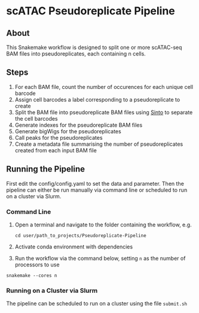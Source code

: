 # scATAC Pseudoreplicate Pipeline
## About
This Snakemake workflow is designed to split one or more scATAC-seq BAM files into pseudoreplicates, each containing n cells.

## Steps
1. For each BAM file, count the number of occurences for each unique cell barcode
2. Assign cell barcodes a label corresponding to a pseudoreplicate to create
3. Split the BAM file into pseudoreplicate BAM files using [Sinto](https://timoast.github.io/sinto/) to separate the cell barcodes
4. Generate indexes for the pseudoreplicate BAM files
5. Generate bigWigs for the pseudoreplicates
6. Call peaks for the pseudoreplicates
7. Create a metadata file summarising the number of pseudoreplicates created from each input BAM file

## Running the Pipeline
First edit the config/config.yaml to set the data and parameter. Then the pipeline can either be run manually via command line or scheduled to run on a cluster via Slurm.

### Command Line
1. Open a terminal and navigate to the folder containing the workflow, e.g.
   
   `cd user/path_to_projects/Pseudoreplicate-Pipeline`

2. Activate conda environment with dependencies
3. Run the workflow via the command below, setting `n` as the number of processors to use

`snakemake --cores n`

### Running on a Cluster via Slurm
The pipeline can be scheduled to run on a cluster using the file `submit.sh`
